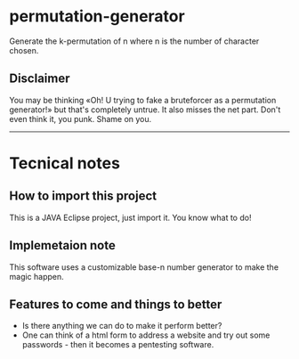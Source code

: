 # permutation-generator
Generate the k-permutation of n where n is the number of character chosen.

## Disclaimer
You may be thinking «Oh! U trying to fake a bruteforcer as a permutation generator!» but that's completely untrue. It also misses the net part. Don't even think it, you punk. Shame on you.

****

# Tecnical notes

## How to import this project
This is a JAVA Eclipse project, just import it. You know what to do!

## Implemetaion note
This software uses a customizable base-n number generator to make the magic happen.

## Features to come and things to better
- Is there anything we can do to make it perform better?
- One can think of a html form to address a website and try out some passwords - then it becomes a pentesting software.
